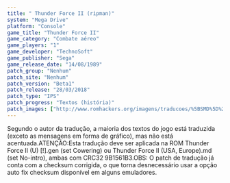 ```yaml
---
title: " Thunder Force II (ripman)"
system: "Mega Drive"
platform: "Console"
game_title: "Thunder Force II"
game_category: "Combate aéreo"
game_players: "1"
game_developer: "TechnoSoft"
game_publisher: "Sega"
game_release_date: "14/08/1989"
patch_group: "Nenhum"
patch_site: "Nenhum"
patch_version: "Beta1"
patch_release: "28/03/2018"
patch_type: "IPS"
patch_progress: "Textos (história)"
patch_images: ["http://www.romhackers.org/imagens/traducoes/%5BSMD%5D%20Thunder%20Force%20II%20-%20ripman%20-%201.png","http://www.romhackers.org/imagens/traducoes/%5BSMD%5D%20Thunder%20Force%20II%20-%20ripman%20-%202.png","http://www.romhackers.org/imagens/traducoes/%5BSMD%5D%20Thunder%20Force%20II%20-%20ripman%20-%203.png"]
---
```

Segundo o autor da tradução, a maioria dos textos do jogo está traduzida (exceto as mensagens em forma de gráfico), mas não está acentuada.ATENÇÃO:Esta tradução deve ser aplicada na ROM Thunder Force II (U) [!].gen (set Cowering) ou Thunder Force II (USA, Europe).md (set No-intro), ambas com CRC32 9B1561B3.OBS: O patch de tradução já conta com a checksum corrigida, o que torna desnecessário usar a opção auto fix checksum disponível em alguns emuladores.